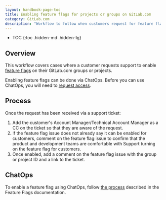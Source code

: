 ```yaml
---
layout: handbook-page-toc
title: Enabling feature flags for projects or groups on GitLab.com
category: GitLab.com
description: "Workflow to follow when customers request for feature flags to be enabled on theire GitLab.com projects or groups"
---
```


- TOC
{:toc .hidden-md .hidden-lg}

## Overview

This workflow covers cases where a customer requests support to enable [feature flags](https://docs.gitlab.com/ee/development/feature_flags/controls.html) on their GitLab.com groups or projects.

Enabling feature flags can be done via ChatOps. Before you can use ChatOps, you will need to [request access](https://docs.gitlab.com/ee/development/chatops_on_gitlabcom.html#requesting-access).

## Process

Once the request has been received via a support ticket:

1. Add the customer's Account Manager/Technical Account Manager as a CC on the ticket so that they are aware of the request.
1. If the feature flag issue does not already say it can be enabled for customers, comment on the feature flag issue to confirm that the product and development teams are comfortable with Support turning on the feature flag for customers.
1. Once enabled, add a comment on the feature flag issue with the group or project ID and a link to the ticket.

## ChatOps

To enable a feature flag using ChatOps, follow [the process](https://docs.gitlab.com/ee/development/feature_flags/controls.html#process) described in the Feature Flags documentation.
